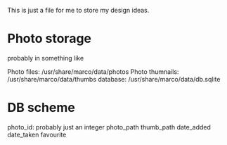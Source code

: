 This is just a file for me to store my design ideas.

# Photo storage
probably in something like

Photo files: /usr/share/marco/data/photos 
Photo thumnails: /usr/share/marco/data/thumbs
database: /usr/share/marco/data/db.sqlite

# DB scheme
photo_id: probably just an integer
photo_path
thumb_path
date_added
date_taken
favourite